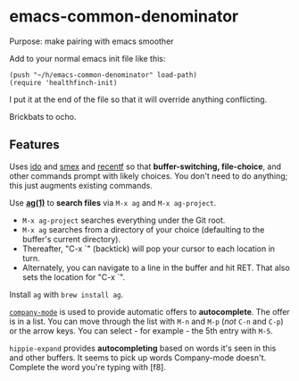 # emacs-common-denominator
Purpose: make pairing with emacs smoother

Add to your normal emacs init file like this:

```elisp
(push "~/h/emacs-common-denominator" load-path)
(require 'healthfinch-init)
```

I put it at the end of the file so that it will override anything conflicting.

Brickbats to ocho.

## Features

Uses [ido](http://www.emacswiki.org/emacs/InteractivelyDoThings) and
[smex](http://www.emacswiki.org/emacs/Smex) and
[recentf](http://www.emacswiki.org/emacs/RecentFiles) so that
**buffer-switching, file-choice**, and other commands prompt with
likely choices. You don't need to do anything; this just augments
existing commands.

Use [**ag(1)**](http://geoff.greer.fm/ag/) to **search files** via `M-x ag` and `M-x ag-project`.

*  `M-x ag-project` searches everything under the Git root.
*  `M-x ag` searches from a directory of your choice (defaulting to the buffer's current directory).
*  Thereafter, "C-x `" (backtick) will pop your cursor to each location in turn.
*  Alternately, you can navigate to a line in the buffer and hit RET. 
   That also sets the location for "C-x `".

Install `ag` with `brew install ag`. 

[`company-mode`](http://company-mode.github.io/) is used to provide
automatic offers to **autocomplete**. The offer is in a list. You can move
through the list with `M-n` and `M-p` (*not* `C-n` and `C-p`) or the arrow keys. 
You can select - for example - the 5th entry with `M-5`.

`hippie-expand` provides **autocompleting** based on words it's seen in
this and other buffers. It seems to pick up words Company-mode
doesn't. Complete the word you're typing with [f8].


